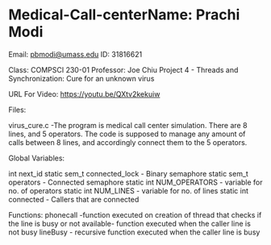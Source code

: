 # Medical-Call-centerName: Prachi Modi
Email: pbmodi@umass.edu
ID: 31816621

Class: COMPSCI 230-01
Professor: Joe Chiu
                       Project 4 - Threads and Synchronization: Cure for an unknown virus

URL For Video: https://youtu.be/QXtv2kekuiw



Files:

virus_cure.c -The program is medical call center simulation. There are 8 lines, and 5 operators. The code is supposed to
              manage any amount of calls between 8 lines, and accordingly connect them to the 5 operators.

Global Variables:

int next_id
static sem_t connected_lock - Binary semaphore
static sem_t operators      - Connected semaphore
static int NUM_OPERATORS    - variable for no. of operators
static int NUM_LINES        - variable for no. of lines
static int connected        - Callers that are connected

Functions:
phonecall -function executed on creation of thread that checks if the line is busy or not
available- function executed when the caller line is not busy
lineBusy - recursive function executed when the caller line is busy

